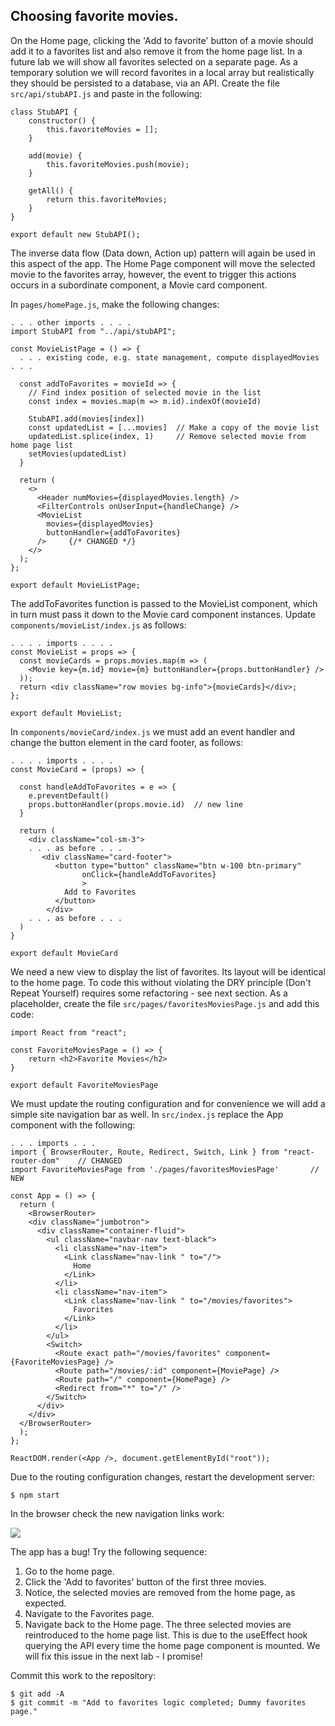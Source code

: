 ## Choosing favorite movies.

On the Home page, clicking the 'Add to favorite' button of a movie should add it to a favorites list and also remove it from the home page list. In a future lab we will show all favorites selected on a separate page. As a temporary solution we will record favorites in a local array but realistically they should be persisted to a database, via an API. Create the file `src/api/stubAPI.js` and paste in the following:
~~~
class StubAPI {
    constructor() {
        this.favoriteMovies = [];
    }

    add(movie) {
        this.favoriteMovies.push(movie);
    }

    getAll() {
        return this.favoriteMovies;
    }
}

export default new StubAPI();
~~~

The inverse data flow (Data down, Action up) pattern will again be used in this aspect of the app. The Home Page component will move the selected movie to the favorites array, however, the event to trigger this actions occurs in a subordinate component, a Movie card component.

In `pages/homePage.js`, make the following changes:
~~~
. . . other imports . . . .
import StubAPI from "../api/stubAPI";

const MovieListPage = () => {
  . . . existing code, e.g. state management, compute displayedMovies  . . .

  const addToFavorites = movieId => {
    // Find index position of selected movie in the list
    const index = movies.map(m => m.id).indexOf(movieId)

    StubAPI.add(movies[index])
    const updatedList = [...movies]  // Make a copy of the movie list
    updatedList.splice(index, 1)     // Remove selected movie from home page list
    setMovies(updatedList)  
  }

  return (
    <>
      <Header numMovies={displayedMovies.length} />
      <FilterControls onUserInput={handleChange} />
      <MovieList
        movies={displayedMovies}
        buttonHandler={addToFavorites}
      />     {/* CHANGED */}
    </>
  );
};

export default MovieListPage;
~~~

The addToFavorites function is passed to the MovieList component, which in turn must pass it down to the Movie card component instances. Update `components/movieList/index.js` as follows:
~~~
. . . . imports . . . . 
const MovieList = props => {
  const movieCards = props.movies.map(m => (
    <Movie key={m.id} movie={m} buttonHandler={props.buttonHandler} />
  ));
  return <div className="row movies bg-info">{movieCards}</div>;
};

export default MovieList;
~~~
In `components/movieCard/index.js` we must add an event handler and change the button element in the card footer, as follows:
~~~
. . . . imports . . . . 
const MovieCard = (props) => {

  const handleAddToFavorites = e => {
    e.preventDefault()
    props.buttonHandler(props.movie.id)  // new line
  }

  return (
    <div className="col-sm-3">
    . . . as before . . .    
       <div className="card-footer">
          <button type="button" className="btn w-100 btn-primary"
                onClick={handleAddToFavorites}
                >
            Add to Favorites
          </button>
        </div>
    . . . as before . . . 
  )
} 

export default MovieCard
~~~
We need a new view to display the list of favorites. Its layout will be identical to the home page. To code this without violating the DRY principle (Don't Repeat Yourself) requires some refactoring - see next section. As a placeholder, create the file `src/pages/favoritesMoviesPage.js` and add this code:
~~~
import React from "react";

const FavoriteMoviesPage = () => {
    return <h2>Favorite Movies</h2>
}

export default FavoriteMoviesPage
~~~

We must update the routing configuration and for convenience we will add a simple site navigation bar as well. In `src/index.js` replace the App component with the following:
~~~
. . . imports . . .
import { BrowserRouter, Route, Redirect, Switch, Link } from "react-router-dom"    // CHANGED
import FavoriteMoviesPage from './pages/favoritesMoviesPage'       // NEW

const App = () => {
  return (
    <BrowserRouter>
    <div className="jumbotron">
      <div className="container-fluid">
        <ul className="navbar-nav text-black">
          <li className="nav-item">
            <Link className="nav-link " to="/">
              Home
            </Link>
          </li>
          <li className="nav-item">
            <Link className="nav-link " to="/movies/favorites">
              Favorites
            </Link>
          </li>
        </ul>
        <Switch>
          <Route exact path="/movies/favorites" component={FavoriteMoviesPage} />
          <Route path="/movies/:id" component={MoviePage} />
          <Route path="/" component={HomePage} />
          <Redirect from="*" to="/" />
        </Switch>
      </div>
    </div>
  </BrowserRouter>
  );
};

ReactDOM.render(<App />, document.getElementById("root"));
~~~

Due to the routing configuration changes, restart the development server:
~~~
$ npm start
~~~
In the browser check the new navigation links work:

![][navigation]

The app has a bug! Try the following sequence:

1. Go to the home page.
1. Click the 'Add to favorites' button of the first three movies.
1. Notice, the selected movies are removed from the home page, as expected. 
1. Navigate to the Favorites page.
1. Navigate back to the Home page. The three selected movies are reintroduced to the home page list. This is due to the useEffect hook querying the API every time the home page component is mounted. We will fix this issue in the next lab - I promise!

Commit this work to the repository:
~~~
$ git add -A
$ git commit -m "Add to favorites logic completed; Dummy favorites page."
~~~

[navigation]: ./img/navigation.png
